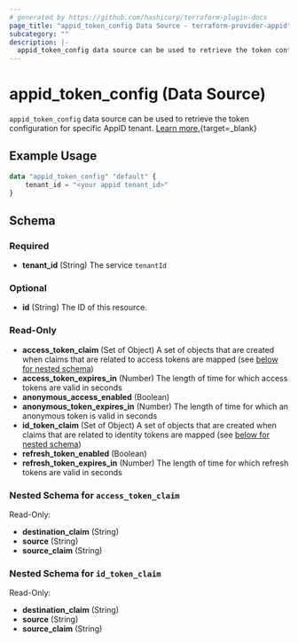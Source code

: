 ```yaml
---
# generated by https://github.com/hashicorp/terraform-plugin-docs
page_title: "appid_token_config Data Source - terraform-provider-appid"
subcategory: ""
description: |-
  appid_token_config data source can be used to retrieve the token configuration for specific AppID tenant. Learn more. https://cloud.ibm.com/docs/appid?topic=appid-customizing-tokens{target=_blank}
---
```


# appid_token_config (Data Source)

`appid_token_config` data source can be used to retrieve the token configuration for specific AppID tenant. [Learn more.](https://cloud.ibm.com/docs/appid?topic=appid-customizing-tokens){target=_blank}

## Example Usage

```terraform
data "appid_token_config" "default" {
    tenant_id = "<your appid tenant_id>"
}
```

<!-- schema generated by tfplugindocs -->
## Schema

### Required

- **tenant_id** (String) The service `tenantId`

### Optional

- **id** (String) The ID of this resource.

### Read-Only

- **access_token_claim** (Set of Object) A set of objects that are created when claims that are related to access tokens are mapped (see [below for nested schema](#nestedatt--access_token_claim))
- **access_token_expires_in** (Number) The length of time for which access tokens are valid in seconds
- **anonymous_access_enabled** (Boolean)
- **anonymous_token_expires_in** (Number) The length of time for which an anonymous token is valid in seconds
- **id_token_claim** (Set of Object) A set of objects that are created when claims that are related to identity tokens are mapped (see [below for nested schema](#nestedatt--id_token_claim))
- **refresh_token_enabled** (Boolean)
- **refresh_token_expires_in** (Number) The length of time for which refresh tokens are valid in seconds

<a id="nestedatt--access_token_claim"></a>
### Nested Schema for `access_token_claim`

Read-Only:

- **destination_claim** (String)
- **source** (String)
- **source_claim** (String)


<a id="nestedatt--id_token_claim"></a>
### Nested Schema for `id_token_claim`

Read-Only:

- **destination_claim** (String)
- **source** (String)
- **source_claim** (String)


